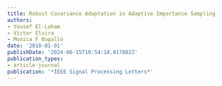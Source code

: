 ```yaml
---
title: Robust Covariance Adaptation in Adaptive Importance Sampling
authors:
- Yousef El-Laham
- Víctor Elvira
- Monica F Bugallo
date: '2018-01-01'
publishDate: '2024-06-15T10:54:18.817882Z'
publication_types:
- article-journal
publication: '*IEEE Signal Processing Letters*'
---
```

